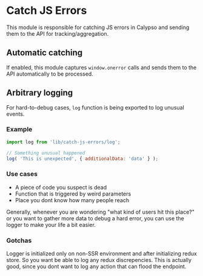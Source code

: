 # Catch JS Errors

This module is responsible for catching JS errors in Calypso and sending them to the API for tracking/aggregation.

## Automatic catching

If enabled, this module captures `window.onerror` calls and sends them to the API automatically to be processed.

## Arbitrary logging

For hard-to-debug cases, `log` function is being exported to log unusual events.

### Example

```javascript
import log from 'lib/catch-js-errors/log';

// Something unusual happened
log( 'This is unexpected', { additionalData: 'data' } );
```

### Use cases

- A piece of code you suspect is dead
- Function that is triggered by weird parameters
- Place you dont know how many people reach

Generally, whenever you are wondering "what kind of users hit this place?" or you want to gather more data to debug a hard error, you can use the logger to make your life a bit easier.

### Gotchas

Logger is initialized only on non-SSR environment and after initializing redux store. So you want be able to log any redux discrepencies.
This is actually good, since you dont want to log any action that can flood the endpoint.
